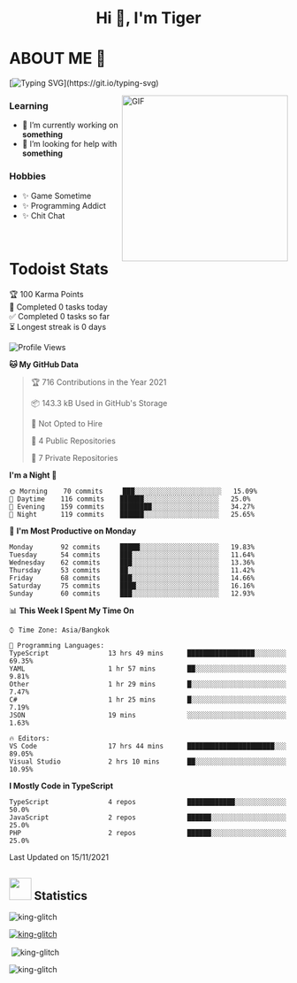 <h1 align="center">Hi 👋, I'm Tiger</h1>




# ABOUT ME 💬

[![Typing SVG](https://readme-typing-svg.herokuapp.com?color=22F771&vCenter=true&lines=A+perssionate+developer+from+nowhere.)](https://git.io/typing-svg)

<img hight="200px" width="300px" alt="GIF" align="right" src="https://media.giphy.com/media/LmNwrBhejkK9EFP504/giphy.gif">

### Learning
- 🔭 I’m currently working on **something**
- 🤝 I’m looking for help with **something**

### Hobbies
- ✨ Game Sometime
- ✨ Programming Addict
- ✨ Chit Chat

</br>


# Todoist Stats

<!-- TODO-IST:START -->
🏆  100 Karma Points           
🌸  Completed 0 tasks today           
✅  Completed 0 tasks so far           
⏳  Longest streak is 0 days
<!-- TODO-IST:END -->

<!--START_SECTION:waka-->
![Profile Views](http://img.shields.io/badge/Profile%20Views-0-blue)

**🐱 My GitHub Data** 

> 🏆 716 Contributions in the Year 2021
 > 
> 📦 143.3 kB Used in GitHub's Storage 
 > 
> 🚫 Not Opted to Hire
 > 
> 📜 4 Public Repositories 
 > 
> 🔑 7 Private Repositories  
 > 
**I'm a Night 🦉** 

```text
🌞 Morning    70 commits     ███░░░░░░░░░░░░░░░░░░░░░░   15.09% 
🌆 Daytime    116 commits    ██████░░░░░░░░░░░░░░░░░░░   25.0% 
🌃 Evening    159 commits    ████████░░░░░░░░░░░░░░░░░   34.27% 
🌙 Night      119 commits    ██████░░░░░░░░░░░░░░░░░░░   25.65%

```
📅 **I'm Most Productive on Monday** 

```text
Monday       92 commits     █████░░░░░░░░░░░░░░░░░░░░   19.83% 
Tuesday      54 commits     ███░░░░░░░░░░░░░░░░░░░░░░   11.64% 
Wednesday    62 commits     ███░░░░░░░░░░░░░░░░░░░░░░   13.36% 
Thursday     53 commits     ██░░░░░░░░░░░░░░░░░░░░░░░   11.42% 
Friday       68 commits     ███░░░░░░░░░░░░░░░░░░░░░░   14.66% 
Saturday     75 commits     ████░░░░░░░░░░░░░░░░░░░░░   16.16% 
Sunday       60 commits     ███░░░░░░░░░░░░░░░░░░░░░░   12.93%

```


📊 **This Week I Spent My Time On** 

```text
⌚︎ Time Zone: Asia/Bangkok

💬 Programming Languages: 
TypeScript               13 hrs 49 mins      █████████████████░░░░░░░░   69.35% 
YAML                     1 hr 57 mins        ██░░░░░░░░░░░░░░░░░░░░░░░   9.81% 
Other                    1 hr 29 mins        █░░░░░░░░░░░░░░░░░░░░░░░░   7.47% 
C#                       1 hr 25 mins        █░░░░░░░░░░░░░░░░░░░░░░░░   7.19% 
JSON                     19 mins             ░░░░░░░░░░░░░░░░░░░░░░░░░   1.63%

🔥 Editors: 
VS Code                  17 hrs 44 mins      ██████████████████████░░░   89.05% 
Visual Studio            2 hrs 10 mins       ██░░░░░░░░░░░░░░░░░░░░░░░   10.95%

```

**I Mostly Code in TypeScript** 

```text
TypeScript               4 repos             ████████████░░░░░░░░░░░░░   50.0% 
JavaScript               2 repos             ██████░░░░░░░░░░░░░░░░░░░   25.0% 
PHP                      2 repos             ██████░░░░░░░░░░░░░░░░░░░   25.0%

```



 Last Updated on 15/11/2021
<!--END_SECTION:waka-->

## <img height="40" src="https://raw.githubusercontent.com/innng/innng/master/assets/kyubey.gif"/> Statistics

<p align="left"> <img src="https://komarev.com/ghpvc/?username=king-glitch&label=Profile%20views&color=0e75b6&style=flat" alt="king-glitch" /> </p>

<p align="left"> <a href="https://github.com/ryo-ma/github-profile-trophy"><img src="https://github-profile-trophy.vercel.app/?username=king-glitch" alt="king-glitch" /></a> </p>

<p>&nbsp;<img align="center" src="https://github-readme-stats.vercel.app/api?username=king-glitch" alt="king-glitch" /></p>

<p><img align="center" src="https://github-readme-streak-stats.herokuapp.com/?user=king-glitch&" alt="king-glitch" /></p>
